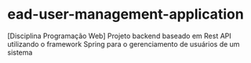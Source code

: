 # ead-user-management-application
[Disciplina Programação Web] Projeto backend baseado em Rest API utilizando o framework Spring para o gerenciamento de usuários de um sistema
